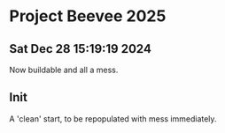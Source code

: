 # Project Beevee 2025

## Sat Dec 28 15:19:19 2024
Now buildable and all a mess.

## Init
A 'clean' start, to be repopulated with mess immediately.

